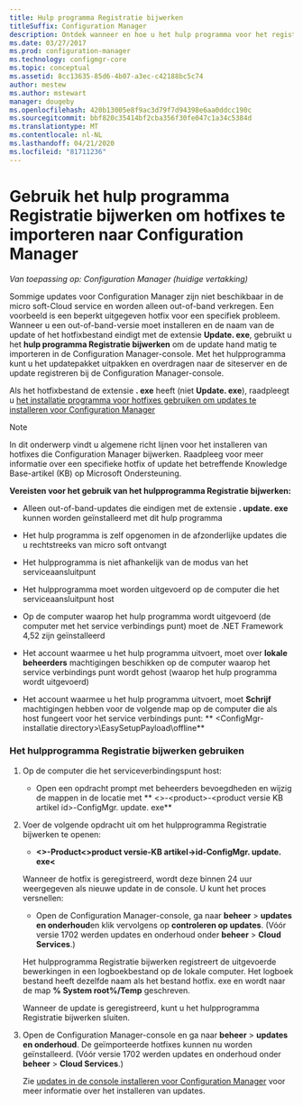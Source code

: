 ```yaml
---
title: Hulp programma Registratie bijwerken
titleSuffix: Configuration Manager
description: Ontdek wanneer en hoe u het hulp programma voor het registreren van updates gebruikt om een update hand matig te importeren in de Configuration Manager-console.
ms.date: 03/27/2017
ms.prod: configuration-manager
ms.technology: configmgr-core
ms.topic: conceptual
ms.assetid: 8cc13635-85d6-4b07-a3ec-c42188bc5c74
author: mestew
ms.author: mstewart
manager: dougeby
ms.openlocfilehash: 420b13005e8f9ac3d79f7d94398e6aa0ddcc190c
ms.sourcegitcommit: bbf820c35414bf2cba356f30fe047c1a34c5384d
ms.translationtype: MT
ms.contentlocale: nl-NL
ms.lasthandoff: 04/21/2020
ms.locfileid: "81711236"
---
```

# <a name="use-the-update-registration-tool-to-import-hotfixes-to-configuration-manager"></a>Gebruik het hulp programma Registratie bijwerken om hotfixes te importeren naar Configuration Manager

*Van toepassing op: Configuration Manager (huidige vertakking)*

Sommige updates voor Configuration Manager zijn niet beschikbaar in de micro soft-Cloud service en worden alleen out-of-band verkregen. Een voorbeeld is een beperkt uitgegeven hotfix voor een specifiek probleem.   
Wanneer u een out-of-band-versie moet installeren en de naam van de update of het hotfixbestand eindigt met de extensie **Update. exe**, gebruikt u het **hulp programma Registratie bijwerken** om de update hand matig te importeren in de Configuration Manager-console. Met het hulpprogramma kunt u het updatepakket uitpakken en overdragen naar de siteserver en de update registreren bij de Configuration Manager-console.  

 Als het hotfixbestand de extensie **. exe** heeft (niet **Update. exe**), raadpleegt u [het installatie programma voor hotfixes gebruiken om updates te installeren voor Configuration Manager](../../../core/servers/manage/use-the-hotfix-installer-to-install-updates.md)  

> [!NOTE]  
>  In dit onderwerp vindt u algemene richt lijnen voor het installeren van hotfixes die Configuration Manager bijwerken. Raadpleeg voor meer informatie over een specifieke hotfix of update het betreffende Knowledge Base-artikel (KB) op Microsoft Ondersteuning.  

 **Vereisten voor het gebruik van het hulpprogramma Registratie bijwerken:**  

-   Alleen out-of-band-updates die eindigen met de extensie **. update. exe** kunnen worden geïnstalleerd met dit hulp programma  

-   Het hulp programma is zelf opgenomen in de afzonderlijke updates die u rechtstreeks van micro soft ontvangt  

-   Het hulpprogramma is niet afhankelijk van de modus van het serviceaansluitpunt  

-   Het hulpprogramma moet worden uitgevoerd op de computer die het serviceaansluitpunt host  

-   Op de computer waarop het hulp programma wordt uitgevoerd (de computer met het service verbindings punt) moet de .NET Framework 4,52 zijn geïnstalleerd  

-   Het account waarmee u het hulp programma uitvoert, moet over **lokale beheerders** machtigingen beschikken op de computer waarop het service verbindings punt wordt gehost (waarop het hulp programma wordt uitgevoerd)  

-   Het account waarmee u het hulp programma uitvoert, moet **Schrijf** machtigingen hebben voor de volgende map op de computer die als host fungeert voor het service verbindings punt: ** &lt;ConfigMgr-installatie directory\>\EasySetupPayload\offline**  

### <a name="to-use-the-update-registration-tool"></a>Het hulpprogramma Registratie bijwerken gebruiken  

1. Op de computer die het serviceverbindingspunt host:  

   -   Open een opdracht prompt met beheerders bevoegdheden en wijzig de mappen in de locatie met ** &lt;\>-&lt;product\>-&lt;product versie KB artikel id\>-ConfigMgr. update. exe**  

2. Voer de volgende opdracht uit om het hulpprogramma Registratie bijwerken te openen:  

   -   **&lt;\>-Product&lt;\>product versie-KB artikel-\>id-ConfigMgr. update. exe&lt;**  

   Wanneer de hotfix is geregistreerd, wordt deze binnen 24 uur weergegeven als nieuwe update in de console.  U kunt het proces versnellen:

   - Open de Configuration Manager-console, ga naar **beheer** > **updates en onderhoud**en klik vervolgens op **controleren op updates**. (Vóór versie 1702 werden updates en onderhoud onder **beheer** > **Cloud Services**.) 

   Het hulpprogramma Registratie bijwerken registreert de uitgevoerde bewerkingen in een logboekbestand op de lokale computer. Het logboek bestand heeft dezelfde naam als het bestand hotfix. exe en wordt naar de map **% System root%/Temp** geschreven.  

    Wanneer de update is geregistreerd, kunt u het hulpprogramma Registratie bijwerken sluiten.  

3. Open de Configuration Manager-console en ga naar **beheer** > **updates en onderhoud**. De geïmporteerde hotfixes kunnen nu worden geïnstalleerd. (Vóór versie 1702 werden updates en onderhoud onder **beheer** > **Cloud Services**.)

   Zie [updates in de console installeren voor Configuration Manager](../../../core/servers/manage/install-in-console-updates.md) voor meer informatie over het installeren van updates.  
